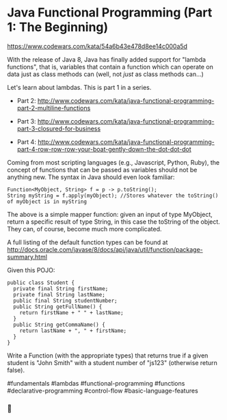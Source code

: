 # Java Functional Programming (Part 1: The Beginning)

https://www.codewars.com/kata/54a6b43e478d8ee14c000a5d

With the release of Java 8, Java has finally added support for "lambda functions", that is, variables that contain a function which can operate on data just as class methods can (well, not _just_ as class methods can...)

Let's learn about lambdas. This is part 1 in a series.

- Part 2: http://www.codewars.com/kata/java-functional-programming-part-2-multiline-functions

- Part 3: http://www.codewars.com/kata/java-functional-programming-part-3-closured-for-business

- Part 4: http://www.codewars.com/kata/java-functional-programming-part-4-row-row-row-your-boat-gently-down-the-dot-dot-dot

Coming from most scripting languages (e.g., Javascript, Python, Ruby), the concept of functions that can be passed as variables should not be anything new. The syntax in Java should even look familiar:

```
Function<MyObject, String> f = p -> p.toString();
String myString = f.apply(myObject); //Stores whatever the toString() of myObject is in myString
```

The above is a simple mapper function: given an input of type MyObject, return a specific result of type String, in this case the toString of the object. They can, of course, become much more complicated.

A full listing of the default function types can be found at http://docs.oracle.com/javase/8/docs/api/java/util/function/package-summary.html

Given this POJO:

```
public class Student {
  private final String firstName;
  private final String lastName;
  public final String studentNumber;
  public String getFullName() {
    return firstName + " " + lastName;
  }
  public String getCommaName() {
    return lastName + ", " + firstName;
  }
}
```

Write a Function (with the appropriate types) that returns true if a given student is "John Smith" with a student number of "js123" (otherwise return false).

#fundamentals #lambdas #functional-programming #functions #declarative-programming #control-flow #basic-language-features

### :slightly_smiling_face:

